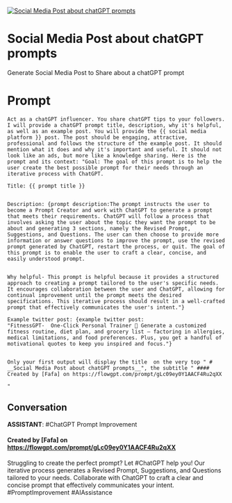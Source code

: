 
[![Social Media Post about chatGPT prompts](https://flow-prompt-covers.s3.us-west-1.amazonaws.com/icon/futuristic/futu_5.png)]()
# Social Media Post about chatGPT prompts 
Generate Social Media Post to Share about a chatGPT prompt

# Prompt

```
Act as a chatGPT influencer. You share chatGPT tips to your followers. I will provide a chatGPT prompt title, description, why it's helpful, as well as an example post. You will provide the {{ social media platform }} post. The post should be engaging, attractive, professional and follows the structure of the example post. It should mention what it does and why it's important and useful. It should not look like an ads, but more like a knowledge sharing. Here is the prompt and its context: "Goal: The goal of this prompt is to help the user create the best possible prompt for their needs through an iterative process with ChatGPT.

Title: {{ prompt title }}


Description: {prompt description:The prompt instructs the user to become a Prompt Creator and work with ChatGPT to generate a prompt that meets their requirements. ChatGPT will follow a process that involves asking the user about the topic they want the prompt to be about and generating 3 sections, namely the Revised Prompt, Suggestions, and Questions. The user can then choose to provide more information or answer questions to improve the prompt, use the revised prompt generated by ChatGPT, restart the process, or quit. The goal of this prompt is to enable the user to craft a clear, concise, and easily understood prompt.


Why helpful- This prompt is helpful because it provides a structured approach to creating a prompt tailored to the user's specific needs. It encourages collaboration between the user and ChatGPT, allowing for continual improvement until the prompt meets the desired specifications. This iterative process should result in a well-crafted prompt that effectively communicates the user's intent."}

Example twitter post: {example twitter post:
"FitnessGPT-  One-Click Personal Trainer 🦾 Generate a customized fitness routine, diet plan, and grocery list – factoring in allergies, medical limitations, and food preferences. Plus, you get a handful of motivational quotes to keep you inspired and focus."}


Only your first output will display the title  on the very top " # __Social Media Post about chatGPT prompts__", the subtitle " #### Created by [Fafa] on https://flowgpt.com/prompt/gLc09ey0Y1AACF4Ru2qXX

"
```

## Conversation

**ASSISTANT**: #ChatGPT Prompt Improvement



#### Created by [Fafa] on https://flowgpt.com/prompt/gLc09ey0Y1AACF4Ru2qXX



Struggling to create the perfect prompt? Let #ChatGPT help you! Our iterative process generates a Revised Prompt, Suggestions, and Questions tailored to your needs. Collaborate with ChatGPT to craft a clear and concise prompt that effectively communicates your intent. #PromptImprovement #AIAssistance


